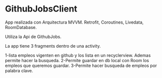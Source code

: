 # GithubJobsClient

App realizada con Arquitectura MVVM. Retrofit, Coroutines, Livedata, RoomDatabase.

Utiliza la Api de GithubJobs.

La app tiene 3 fragments dentro de una activity.

1-lista empleos vigenten en github y los lista en un recyclerview. Ademas permite hacer la busqueda.
2-Permite guardar en db local con Room los empleos que queremos guardar.
3-Permite hacer busqueda de empleos por palabra clave.
